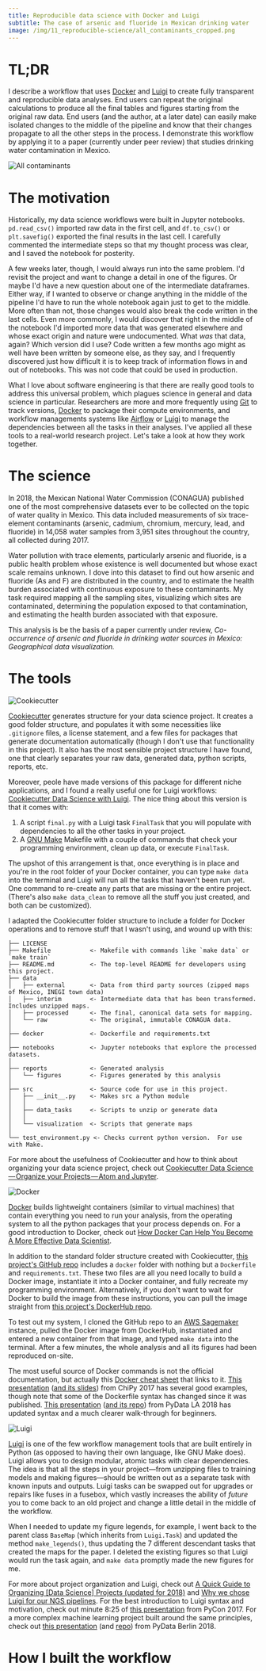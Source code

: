 ```yaml
---
title: Reproducible data science with Docker and Luigi
subtitle: The case of arsenic and fluoride in Mexican drinking water
image: /img/11_reproducible-science/all_contaminants_cropped.png
---
```


# TL;DR
I describe a workflow that uses [Docker](https://www.docker.com/) and [Luigi](https://luigi.readthedocs.io/en/stable/index.html) to create fully transparent and reproducible data analyses. End users can repeat the original calculations to produce all the final tables and figures starting from the original raw data. End users (and the author, at a later date) can easily make isolated changes to the middle of the pipeline and know that their changes propagate to all the other steps in the process. I demonstrate this workflow by applying it to a paper (currently under peer review) that studies drinking water contamination in Mexico.

![All contaminants](/img/11_reproducible-science/all_contaminants.png)

# The motivation
Historically, my data science workflows were built in Jupyter notebooks. `pd.read_csv()` imported raw data in the first cell, and `df.to_csv()` or `plt.savefig()` exported the final results in the last cell. I carefully commented the intermediate steps so that my thought process was clear, and I saved the notebook for posterity. 

A few weeks later, though, I would always run into the same problem. I'd revisit the project and want to change a detail in one of the figures. Or maybe I'd have a new question about one of the intermediate dataframes. Either way, if I wanted to observe or change anything in the middle of the pipeline I'd have to run the whole notebook again just to get to the middle. More often than not, those changes would also break the code written in the last cells. Even more commonly, I would discover that right in the middle of the notebook I'd imported more data that was generated elsewhere and whose exact origin and nature were undocumented. What _was_ that data, again? Which version did I use? Code written a few months ago might as well have been written by someone else, as they say, and I frequently discovered just how difficult it is to keep track of information flows in and out of notebooks. This was not code that could be used in production.

What I love about software engineering is that there are really good tools to address this universal problem, which plagues science in general and data science in particular. Researchers are more and more frequently using [Git](https://git-scm.com/) to track versions, [Docker](https://www.docker.com/) to package their compute environments, and workflow managements systems like [Airflow](https://airflow.apache.org/) or [Luigi](https://luigi.readthedocs.io/en/stable/index.html#) to manage the dependencies between all the tasks in their analyses. I've applied all these tools to a real-world research project. Let's take a look at how they work together.

# The science
In 2018, the Mexican National Water Commission (CONAGUA) published one of the most comprehensive datasets ever to be collected on the topic of water quality in Mexico. This data included measurements of six trace-element contaminants (arsenic, cadmium, chromium, mercury, lead, and fluoride) in 14,058 water samples from 3,951 sites throughout the country, all collected during 2017.

Water pollution with trace elements, particularly arsenic and fluoride, is a public health problem whose existence is well documented but whose exact scale remains unknown. I dove into this dataset to find out how arsenic and fluoride (As and F) are distributed in the country, and to estimate the health burden associated with continuous exposure to these contaminants. My task required mapping all the sampling sites, visualizing which sites are contaminated, determining the population exposed to that contamination, and estimating the health burden associated with that exposure. 

This analysis is be the basis of a paper currently under review, _Co-occurrence of arsenic and fluoride in drinking water sources in Mexico: Geographical data visualization._

# The tools

![Cookiecutter](/img/11_reproducible-science/cookiecutter.png)

[Cookiecutter](http://drivendata.github.io/cookiecutter-data-science/) generates structure for your data science project.  It creates a good folder structure, and populates it with some necessities like `.gitignore` files, a license statement, and a few files for packages that generate documentation automatically (though I don't use that functionality in this project). It also has the most sensible project structure I have found, one that clearly separates your raw data, generated data, python scripts, reports, etc.

Moreover, peole have made versions of this package for different niche applications, and I found a really useful one for Luigi workflows: [Cookiecutter Data Science with Luigi](https://github.com/ffmmjj/luigi_data_science_project_cookiecutter). The nice thing about this version is that it comes with:

1. A script `final.py` with a Luigi task `FinalTask` that you will populate with dependencies to all the other tasks in your project. 
2. A [GNU Make](https://www.gnu.org/software/make/) Makefile with a couple of commands that check your programming environment, clean up data, or execute `FinalTask`.

The upshot of this arrangement is that, once everything is in place and you're in the root folder of your Docker container, you can type `make data` into the terminal and Luigi will run all the tasks that haven't been run yet. One command to re-create any parts that are missing or the entire project. (There's also `make data_clean` to remove all the stuff you just created, and both can be customized).

I adapted the Cookiecutter folder structure to include a folder for Docker operations and to remove stuff that I wasn't using, and wound up with this:

```
├── LICENSE
├── Makefile           <- Makefile with commands like `make data` or `make train`
├── README.md          <- The top-level README for developers using this project.
├── data
│   ├── external       <- Data from third party sources (zipped maps of Mexico, INEGI town data)
│   ├── interim        <- Intermediate data that has been transformed. Includes unzipped maps.
│   ├── processed      <- The final, canonical data sets for mapping.
│   └── raw            <- The original, immutable CONAGUA data.
│
├── docker             <- Dockerfile and requirements.txt
│        
├── notebooks          <- Jupyter notebooks that explore the processed datasets.
│
├── reports            <- Generated analysis
│   └── figures        <- Figures generated by this analysis
│
├── src                <- Source code for use in this project.
│   ├── __init__.py    <- Makes src a Python module
│   │
│   ├── data_tasks     <- Scripts to unzip or generate data
│   │
│   └── visualization  <- Scripts that generate maps
│
└── test_environment.py <- Checks current python version.  For use with Make.
```

For more about the usefulness of Cookiecutter and how to think about organizing your data science project, check out [Cookiecutter Data Science — Organize your Projects — Atom and Jupyter](https://medium.com/@rrfd/cookiecutter-data-science-organize-your-projects-atom-and-jupyter-2be7862f487e).

![Docker](/img/11_reproducible-science/docker.png)

[Docker](https://www.docker.com/) builds lightweight containers (similar to virtual machines) that contain everything you need to run your analysis, from the operating system to all the python packages that your process depends on. For a good introduction to Docker, check out [How Docker Can Help You Become A More Effective Data Scientist](https://towardsdatascience.com/how-docker-can-help-you-become-a-more-effective-data-scientist-7fc048ef91d5).

In addition to the standard folder structure created with Cookiecutter, [this project's GitHub repo](https://github.com/DanielMartinAlarcon/Arsenic-and-Fluoride-Mexico) includes a `docker` folder with nothing but a `Dockerfile` and `requirements.txt`. These two files are all you need locally to build a Docker image, instantiate it into a Docker container, and fully recreate my programming environment. Alternatively, if you don't want to wait for Docker to build the image from these instructions, you can pull the image straight from [this project's DockerHub repo](https://hub.docker.com/r/danielmartinalarcon/arsenic-and-fluoride-in-mexico).

To test out my system, I cloned the GitHub repo to an [AWS Sagemaker](https://aws.amazon.com/sagemaker/) instance, pulled the Docker image from DockerHub, instantiated and entered a new container from that image, and typed `make data` into the terminal. After a few minutes, the whole analysis and all its figures had been reproduced on-site.

The most useful source of Docker commands is not the official documentation, but actually this [Docker cheat sheet](https://github.com/wsargent/docker-cheat-sheet) that links to it. [This presentation](https://www.youtube.com/watch?v=oO8n3y23b6M) ([and its slides](https://docs.google.com/presentation/d/1LkeJc-O5k0LQvzcFokj3yKjcEDns10JGX9uHK0igU8M/edit#slide=id.g23c212af60_0_0)) from ChiPy 2017 has several good examples, though note that some of the Dockerfile syntax has changed since it was published. [This presentation](https://www.youtube.com/watch?v=gBalsA-x300) ([and its repo](https://github.com/harnav/pydata-docker-tutorial/blob/master/dev-env/00-devenv.org)) from PyData LA 2018 has updated syntax and a much clearer walk-through for beginners.

![Luigi](/img/11_reproducible-science/luigi.png)

[Luigi](https://luigi.readthedocs.io/en/stable/index.html#) is one of the few workflow management tools that are built entirely in Python (as opposed to having their own language, like GNU Make does). Luigi allows you to design modular, atomic tasks with clear dependencies. The idea is that all the steps in your project—from unzipping files to training models and making figures—should be written out as a separate task with known inputs and outputs. Luigi tasks can be swapped out for upgrades or repairs like fuses in a fusebox, which vastly increases the ability of _future_ you to come back to an old project and change a little detail in the middle of the workflow. 

When I needed to update my figure legends, for example, I went back to the parent class `BaseMap` (which inherits from `Luigi.Task`) and updated the method `make_legends()`, thus updating the 7 different descendant tasks that created the maps for the paper. I deleted the existing figures so that Luigi would run the task again, and `make data` promptly made the new figures for me.

For more about project organization and Luigi, check out [A Quick Guide to Organizing [Data Science] Projects (updated for 2018)](https://medium.com/outlier-bio-blog/a-quick-guide-to-organizing-data-science-projects-updated-for-2016-4cbb1e6dac71) and [Why we chose Luigi for our NGS pipelines](https://medium.com/outlier-bio-blog/why-we-chose-luigi-for-our-ngs-pipelines-5298c45a74fc). For the best introduction to Luigi syntax and motivation, check out minute 8:25 of [this presentation](https://www.youtube.com/watch?v=jpkZGXrhZJ8) from PyCon 2017. For a more complex machine learning project built around the same principles, check out [this presentation](https://www.youtube.com/watch?v=jRkW5Uf58K4) (and [repo](https://github.com/crazzle/pydata_berlin_2018)) from PyData Berlin 2018.

# How I built the workflow